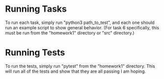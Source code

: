 # Running Tasks
To run each task, simply run "python3 path_to_test", and each one should run an example script to show general behavior. (For task 6 specifically, this must be run from the "homework1" directory or "src" directory.)

# Running Tests
To run the tests, simply run "pytest" from the "homework1" directory. This will run all of the tests and show that they are all passing I am hoping.